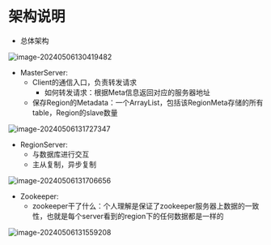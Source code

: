 # 架构说明

+ 总体架构

<img src="C:\Users\squarehuang\AppData\Roaming\Typora\typora-user-images\image-20240506130419482.png" alt="image-20240506130419482"  />

+ MasterServer:
  + Client的通信入口，负责转发请求
    + 如何转发请求：根据Meta信息返回对应的服务器地址
  + 保存Region的Metadata：一个ArrayList，包括该RegionMeta存储的所有table，Region的slave数量

![image-20240506131727347](C:\Users\squarehuang\AppData\Roaming\Typora\typora-user-images\image-20240506131727347.png)



+ RegionServer:
  + 与数据库进行交互
  + 主从复制，异步复制

![image-20240506131706656](C:\Users\squarehuang\AppData\Roaming\Typora\typora-user-images\image-20240506131706656.png)

+ Zookeeper:
  + zookeeper干了什么：个人理解是保证了zookeeper服务器上数据的一致性，也就是每个server看到的region下的任何数据都是一样的

![image-20240506131559208](C:\Users\squarehuang\AppData\Roaming\Typora\typora-user-images\image-20240506131559208.png)